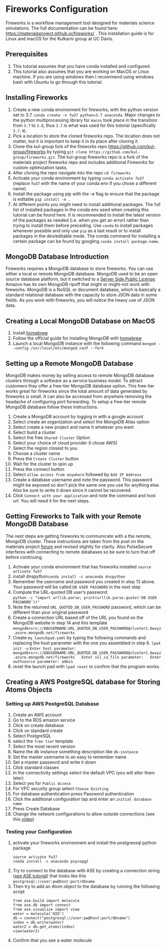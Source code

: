 
# Fireworks Configuration

Fireworks is a workflow management tool designed for materials science simulations. The full documentation can be found here: https://materialsproject.github.io/fireworks/ . This installation guide is for Linux and macOS for the Kulkarni group at UC Davis. 

## Prerequisites 
1. This tutorial assumes that you have conda installed and configured.
2. This tutorial also assumes that you are working on MacOS or Linux machine. If you are using windows then I recommend using windows bash with Ubuntu to go through this tutorial. 


## Installing Fireworks 
1. Create a new conda environment for fireworks, with the python version set to 3.7. 
``conda create -n fw37 python=3.7 anaconda``. Major changes to the python multiprocessing library for `macos` took place in the transition from `3.7` to `3.8`, thus `3.7` is what was used for this tutorial (specifically `3.7.9`). 
2. Pick a location to store the cloned fireworks repo. The location does not matter, but it is important to keep it in its place after cloning it. 
3. Clone the kul-group fork of the fireworks repo https://github.com/kul-group/fireworks by typing 
``git clone https://github.com/kul-group/fireworks.git``. The kul-group fireworks repo is a fork of the materials project fireworks repo and includes additional Fireworks for custom optimization tasks. 
4.  After cloning the repo navigate into the repo 
``cd fireworks``
5. Activate your conda environment by typing `conda activate fw37` (replace `fw37` with the name of your conda env if you chose a different name). 
6. Install the package using pip with the -e flag to ensure that the package is editable 
``pip install -e .`` 
7. At different points you might need to install additional packages. The full list of installed packages in the conda env used when creating this tutorial can be found here. It is recommended to install the latest version of the packages as needed (i.e. when you get an error) rather than trying to install them before preceding. Use `conda` to install packages whenever possible and only use `pip` as a last result or to install packages in the dev/editable mode. The conda command for installing a certain package can be found by googling `conda install package-name`. 

## MongoDB Database Introduction  

Fireworks requires a MongoDB database to store fireworks. You can use either a local or remote MongoDB database. MongoDB used to be an open source database platform, but it switched to a  [Server Side Public License](https://www.mongodb.com/licensing/server-side-public-license).  Amazon has its own MongoDB ripoff that might or might-not work with fireworks. MongoDB is a NoSQL or document database, which is basically a standard relational database with the capacity to store JSON data in some fields. As you work with fireworks, you will notice the heavy use of JSON data. 

## Creating a Local MongoDB Database on MacOS 

1. Install [homebrew](https://brew.sh/)
2. Follow the official guide for installing MongoDB with [homebrew](https://docs.mongodb.com/manual/tutorial/install-mongodb-on-os-x/)
3. Launch a local MongoDB instance with the following command `mongod --config /usr/local/etc/mongod.conf --fork`

## Setting up a Remote MongoDB Database 
MongoDB makes money by selling access to remote MongoDB database clusters through a software as a service business model. To attract customers they offer a free-tier MongoDB database option. This free-tier works great for fireworks since the total amount of data generated by fireworks is small. It can also be accessed from anywhere removing the headache of configuring port forwarding. To setup a free-tier remote MongoDB database follow these instructions. 
1. Create a MongoDB account by logging in with a google account 
2. Select create an organization and select the MongoDB Atlas option
3. Select create a new project and name it whatever you want 
4. Select build a cluster
5. Select the free `Shared Cluster` Option 
6. Select your choice of cloud provider (I chose AWS)
7. Select the region closest to you 
8. Choose a cluster name 
9. Press the `Create Cluster` button 
10. Wait for the cluster to spin up  
11. Press the connect button 
12. Select `allow access from anywhere` followed by `Add IP Address` 
13. Create a database username and note the password. This password might be exposed so don't pick the same one you use for anything else. Also be sure to write it down since it cannot be recovered. 
14. Click `Connect with your application` and note the command and host url. You will need it for the next steps. 

## Getting Fireworks to Talk with your Remote MongoDB Database 

 The next steps are getting fireworks to communicate with a the remote, MongoDB cluster. These instructions are taken from the post on the materials project [forum](https://matsci.org/t/heres-how-to-connect-to-atlas-mongodb/4816) and revised slightly for clarity. Also PulseSecure interferes with connecting to remote databases so be sure to turn that off before continuing. 
 
1. Activate your conda environment that has fireworks installed `source activate fw37`
2. install dnspython`conda install -c anaconda dnspython`
3. Remember the username and password you created in step 13 above. Your password will be called `DB USER PASSWORD` in the next step 
4.  Compute the URL-quoted DB user’s password:  
``python -c "import urllib.parse; print(urllib.parse.quote('DB USER PASSWORD'))"``
5. Note the returned `URL_QUOTED_DB_USER_PASSWORD` password, which can be different than your original password
6. Create a connection URL based off of the URL you found on the MongoDB website in step 14 and this template `mongodb+srv://DBUSERNAME:URL_QUOTED_DB_USER_PASSWORD@cluster1.6wxyz.azure.mongodb.net/fireworks ` 
7. Create `my_launchpad.yaml` by typing the following commands and replacing the host parameter with the one you assembled in step 6. 
``lpad init -u``
``Enter host parameter: mongodb+srv://DBUSERNAME:URL_QUOTED_DB_USER_PASSWORD@cluster1.6wxyz.azure.mongodb.net/fireworks  
Enter ssl_ca_file parameter:  
Enter authsource parameter: admin``
8. reset the launch pad with 
``lpad reset`` to confirm that the program works. 


## Creating a AWS PostgreSQL database for Storing Atoms Objects 
### Setting up AWS PostgreSQL Database  
1. Create an AWS account 
2. Go to the RDS amazon service 
3. Click on create database 
4. Click on standard create 
5. Select PostgreSQL 
6. select the `free tier` template 
7. Select the most recent version
8. Name the db instance something description like `db-instance` 
9. Set the master username to an easy to remember name 
10. Set a master password and write it down 
11. Click standard classes
12. In the connectivity settings select the default VPC (you will alter them later) 
13. Select yes for `Public Access` 
14. For VPC security group select `Choose Existing` 
15. For database authentication press Password authentication 
16. Click the additional configuration tap and enter an `initial database name` 
17. Press Create Database 
18. Change the network configurations to allow outside connections (see this [video](https://www.youtube.com/watch?v=XGt0vEUZXYw))
### Testing your Configuration
1. activate your fireworks environment and install the postgressql python package 
	```
	source activate fw37
	conda install -c anaconda psycopg2
2. Try to connect to the database with ASE by creating a connection string ([see ASE tutorial](https://wiki.fysik.dtu.dk/ase/ase/db/db.html#server)) that looks like this ``postgresql://user:pw@host:port/dbname`` 
3. Then try to add an Atom object to the database by running the following script
	```
	from ase.build import molecule 
	from ase.db import connect
	from ase.visualize import view
	water = molecule('H2O') 
	db = connect("postgresql://user:pw@host:port/dbname")
	index = db.write(water)
	water2 = db.get_atoms(index)
	view(water2)
5. Confirm that you see a water molecule 

